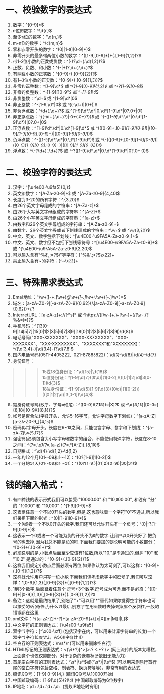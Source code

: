 # 一、校验数字的表达式

1.  数字：^[0-9]*$       <br>
2.  n位的数字：^\d{n}$       <br>
3.  至少n位的数字：^\d{n,}$       <br>
4.  m-n位的数字：^\d{m,n}$       <br>
5.  零和非零开头的数字：^(0|[1-9][0-9]*)$       <br>
6.  非零开头的最多带两位小数的数字：^([1-9][0-9]*)+(.[0-9]{1,2})?$       <br>
7.  带1-2位小数的正数或负数：^(\-)?\d+(\.\d{1,2})?$       <br>
8.  正数、负数、和小数：^(\-|\+)?\d+(\.\d+)?$       <br>
9.  有两位小数的正实数：^[0-9]+(.[0-9]{2})?$       <br>
10. 有1~3位小数的正实数：^[0-9]+(.[0-9]{1,3})?$       <br>
11. 非零的正整数：^[1-9]\d*$ 或 ^([1-9][0-9]*){1,3}$ 或 ^\+?[1-9][0-9]*$       <br>
12. 非零的负整数：^\-[1-9][]0-9"*$ 或 ^-[1-9]\d*$       <br>
13. 非负整数：^\d+$ 或 ^[1-9]\d*|0$       <br>
14. 非正整数：^-[1-9]\d*|0$ 或 ^((-\d+)|(0+))$       <br>
15. 非负浮点数：^\d+(\.\d+)?$ 或 ^[1-9]\d*\.\d*|0\.\d*[1-9]\d*|0?\.0+|0$       <br>
16. 非正浮点数：^((-\d+(\.\d+)?)|(0+(\.0+)?))$ 或 ^(-([1-9]\d*\.\d*|0\.\d*[1-9]\d*))|0?\.0+|0$       <br>
17. 正浮点数：^[1-9]\d*\.\d*|0\.\d*[1-9]\d*$ 或 ^(([0-9]+\.[0-9]*[1-9][0-9]*)|([0-9]*[1-9][0-9]*\.[0-9]+)|([0-9]*[1-9][0-9]*))$       <br>
18. 负浮点数：^-([1-9]\d*\.\d*|0\.\d*[1-9]\d*)$ 或 ^(-(([0-9]+\.[0-9]*[1-9][0-9]*)|([0-9]*[1-9][0-9]*\.[0-9]+)|([0-9]*[1-9][0-9]*)))$       <br>
19. 浮点数：^(-?\d+)(\.\d+)?$ 或 ^-?([1-9]\d*\.\d*|0\.\d*[1-9]\d*|0?\.0+|0)$       <br>




# 二、校验字符的表达式

1.  汉字：^[\u4e00-\u9fa5]{0,}$       <br>
2.  英文和数字：^[A-Za-z0-9]+$ 或 ^[A-Za-z0-9]{4,40}$       <br>
3.  长度为3-20的所有字符：^.{3,20}$       <br>
4.  由26个英文字母组成的字符串：^[A-Za-z]+$       <br>
5.  由26个大写英文字母组成的字符串：^[A-Z]+$       <br>
6.  由26个小写英文字母组成的字符串：^[a-z]+$       <br>
7.  由数字和26个英文字母组成的字符串：^[A-Za-z0-9]+$       <br>
8.  由数字、26个英文字母或者下划线组成的字符串：^\w+$ 或 ^\w{3,20}$       <br>
9.  中文、英文、数字包括下划线：^[\u4E00-\u9FA5A-Za-z0-9_]+$       <br>
10. 中文、英文、数字但不包括下划线等符号：^[\u4E00-\u9FA5A-Za-z0-9]+$ 或 ^[\u4E00-\u9FA5A-Za-z0-9]{2,20}$       <br>
11. 可以输入含有^%&',;=?$\"等字符：[^%&',;=?$\x22]+       <br>
12. 禁止输入含有~的字符：[^~\x22]+       <br>




# 三、特殊需求表达式

1.  Email地址：^\w+([-+.]\w+)*@\w+([-.]\w+)*\.\w+([-.]\w+)*$       <br>
2.  域名：[a-zA-Z0-9][-a-zA-Z0-9]{0,62}(/.[a-zA-Z0-9][-a-zA-Z0-9]{0,62})+/.?       <br>
3.  InternetURL：[a-zA-z]+://[^\s]* 或 ^https://([\w-]+\.)+[\w-]+(/[\w-./?%&=]*)?$       <br>
4.  手机号码：^(13[0-9]|14[5|7]|15[0|1|2|3|5|6|7|8|9]|18[0|1|2|3|5|6|7|8|9])\d{8}$       <br>
5.  电话号码("XXX-XXXXXXX"、"XXXX-XXXXXXXX"、"XXX-XXXXXXX"、"XXX-XXXXXXXX"、"XXXXXXX"和"XXXXXXXX)：^(\(\d{3,4}-)|\d{3.4}-)?\d{7,8}$        <br>
6.  国内电话号码(0511-4405222、021-87888822)：\d{3}-\d{8}|\d{4}-\d{7}       <br>
7.  身份证号：       <br>
>>> 15或18位身份证：^\d{15}|\d{18}$       <br>
>>> 15位身份证：^[1-9]\d{7}((0\d)|(1[0-2]))(([0|1|2]\d)|3[0-1])\d{3}$       <br>
>>> 18位身份证：^[1-9]\d{5}[1-9]\d{3}((0\d)|(1[0-2]))(([0|1|2]\d)|3[0-1])\d{4}$       <br>
8.  短身份证号码(数字、字母x结尾)：^([0-9]){7,18}(x|X)?$ 或 ^\d{8,18}|[0-9x]{8,18}|[0-9X]{8,18}?$       <br>
9.  帐号是否合法(字母开头，允许5-16字节，允许字母数字下划线)：^[a-zA-Z][a-zA-Z0-9_]{4,15}$       <br>
10. 密码(以字母开头，长度在6~18之间，只能包含字母、数字和下划线)：^[a-zA-Z]\w{5,17}$       <br>
11. 强密码(必须包含大小写字母和数字的组合，不能使用特殊字符，长度在8-10之间)：^(?=.*\d)(?=.*[a-z])(?=.*[A-Z]).{8,10}$        <br>
12. 日期格式：^\d{4}-\d{1,2}-\d{1,2}       <br>
13. 一年的12个月(01～09和1～12)：^(0?[1-9]|1[0-2])$       <br>
14. 一个月的31天(01～09和1～31)：^((0?[1-9])|((1|2)[0-9])|30|31)$        <br>




# 钱的输入格式：       <br>
1.  有四种钱的表示形式我们可以接受:"10000.00" 和 "10,000.00", 和没有 "分" 的 "10000" 和 "10,000"：^[1-9][0-9]*$        <br>
2.  这表示任意一个不以0开头的数字,但是,这也意味着一个字符"0"不通过,所以我们采用下面的形式：^(0|[1-9][0-9]*)$        <br>
3.  一个0或者一个不以0开头的数字.我们还可以允许开头有一个负号：^(0|-?[1-9][0-9]*)$        <br>
4.  这表示一个0或者一个可能为负的开头不为0的数字.让用户以0开头好了.把负号的也去掉,因为钱总不能是负的吧.下面我们要加的是说明可能的小数部分：^[0-9]+(.[0-9]+)?$        <br>
5.  必须说明的是,小数点后面至少应该有1位数,所以"10."是不通过的,但是 "10" 和 "10.2" 是通过的：^[0-9]+(.[0-9]{2})?$        <br>
6.  这样我们规定小数点后面必须有两位,如果你认为太苛刻了,可以这样：^[0-9]+(.[0-9]{1,2})?$        <br>
7.  这样就允许用户只写一位小数.下面我们该考虑数字中的逗号了,我们可以这样：^[0-9]{1,3}(,[0-9]{3})*(.[0-9]{1,2})?$        <br>
8.  1到3个数字,后面跟着任意个 逗号+3个数字,逗号成为可选,而不是必须：^([0-9]+|[0-9]{1,3}(,[0-9]{3})*)(.[0-9]{1,2})?$        <br>
9.  备注：这就是最终结果了,别忘了"+"可以用"*"替代如果你觉得空字符串也可以接受的话(奇怪,为什么?)最后,别忘了在用函数时去掉去掉那个反斜杠,一般的错误都在这里       <br>
10. xml文件：^([a-zA-Z]+-?)+[a-zA-Z0-9]+\\.[x|X][m|M][l|L]$       <br>
11. 中文字符的正则表达式：[\u4e00-\u9fa5]       <br>
12. 双字节字符：[^\x00-\xff] (包括汉字在内，可以用来计算字符串的长度(一个双字节字符长度计2，ASCII字符计1))       <br>
13. 空白行的正则表达式：\n\s*\r (可以用来删除空白行)       <br>
14. HTML标记的正则表达式：<(\S*?)[^>]*>.*?|<.*? /> (网上流传的版本太糟糕，上面这个也仅仅能部分，对于复杂的嵌套标记依旧无能为力)       <br>
15. 首尾空白字符的正则表达式：^\s*|\s*$或(^\s*)|(\s*$) (可以用来删除行首行尾的空白字符(包括空格、制表符、换页符等等)，非常有用的表达式)       <br>
16. 腾讯QQ号：[1-9][0-9]{4,} (腾讯QQ号从10000开始)       <br>
17. 中国邮政编码：[1-9]\d{5}(?!\d) (中国邮政编码为6位数字)       <br>
18. IP地址：\d+\.\d+\.\d+\.\d+ (提取IP地址时有用)       <br>